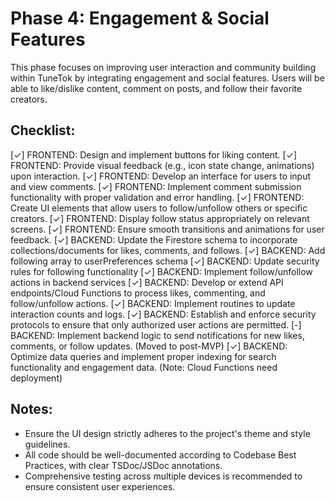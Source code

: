 # Phase 4: Engagement & Social Features

This phase focuses on improving user interaction and community building within TuneTok by integrating engagement and social features. Users will be able to like/dislike content, comment on posts, and follow their favorite creators.

## Checklist:

[✓] FRONTEND: Design and implement buttons for liking content.
[✓] FRONTEND: Provide visual feedback (e.g., icon state change, animations) upon interaction.
[✓] FRONTEND: Develop an interface for users to input and view comments.
[✓] FRONTEND: Implement comment submission functionality with proper validation and error handling.
[✓] FRONTEND: Create UI elements that allow users to follow/unfollow others or specific creators.
[✓] FRONTEND: Display follow status appropriately on relevant screens.
[✓] FRONTEND: Ensure smooth transitions and animations for user feedback.
[✓] BACKEND: Update the Firestore schema to incorporate collections/documents for likes, comments, and follows.
[✓] BACKEND: Add following array to userPreferences schema
[✓] BACKEND: Update security rules for following functionality
[✓] BACKEND: Implement follow/unfollow actions in backend services
[✓] BACKEND: Develop or extend API endpoints/Cloud Functions to process likes, commenting, and follow/unfollow actions.
[✓] BACKEND: Implement routines to update interaction counts and logs.
[✓] BACKEND: Establish and enforce security protocols to ensure that only authorized user actions are permitted.
[-] BACKEND: Implement backend logic to send notifications for new likes, comments, or follow updates. (Moved to post-MVP)
[✓] BACKEND: Optimize data queries and implement proper indexing for search functionality and engagement data. (Note: Cloud Functions need deployment)

## Notes:
- Ensure the UI design strictly adheres to the project's theme and style guidelines.
- All code should be well-documented according to Codebase Best Practices, with clear TSDoc/JSDoc annotations.
- Comprehensive testing across multiple devices is recommended to ensure consistent user experiences. 
